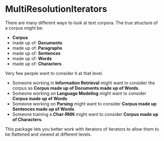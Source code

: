# MultiResolutionIterators

There are many different ways to look at text corpora.
The true structure of a corpus might be:
 - **Corpus**
 - made up of: **Documents**
 - made up of: **Paragraphs**
 - made up of: **Sentences**
 - made up of: **Words**
 - made up of: **Characters**

Very few people want to consider it at that level.
 - Someone working in **Information Retrieval** might want to consider the corpus as **Corpus made up of Documents made up of Words**.
 - Someone working on **Language Modeling** might want to consider **Corpus made up of Words**
 - Someone working on **Parsing** might want to consider **Corpus made up Sentences made up of Words**.
 - Someone training a **Char-RNN** might want to consider **Corpus made up of Characters**.

 This package lets you better work with iterators of iterators to allow them to be flattened and viewed at different levels.

 
